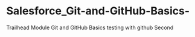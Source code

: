 # Salesforce_Git-and-GitHub-Basics-
Trailhead Module Git and GitHub Basics 
testing with github
Second
